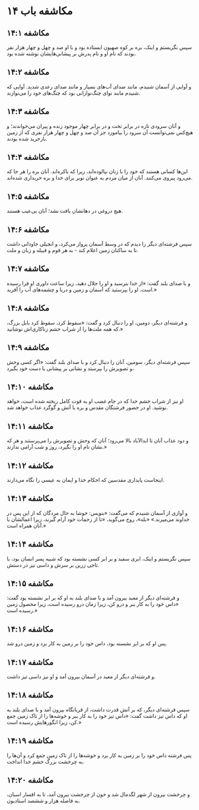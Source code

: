 # مکاشفه باب ۱۴

## مکاشفه ۱۴:۱
سپس نگریستم و اینک، بره بر کوه صهیون ایستاده بود و با او صد و چهل و چهار هزار نفر بودند که نام او و نام پدرش بر پیشانی‌هایشان نوشته شده بود.

## مکاشفه ۱۴:۲
و آوایی از آسمان شنیدم، مانند صدای آب‌های بسیار و مانند صدای رعدی شدید. آوایی که شنیدم مانند نوای چنگ‌نوازانی بود که چنگ‌های خود را می‌نوازند.

## مکاشفه ۱۴:۳
و آنان سرودی تازه در برابر تخت و در برابر چهار موجود زنده و پیران می‌خواندند؛ و هیچ‌کس نمی‌توانست آن سرود را بیاموزد جز آن صد و چهل و چهار هزار نفری که از زمین بازخرید شده بودند.

## مکاشفه ۱۴:۴
این‌ها کسانی هستند که خود را با زنان نیالوده‌اند، زیرا که باکره‌اند. آنان بره را هر جا که می‌رود پیروی می‌کنند. آنان از میان مردم به عنوان نوبر برای خدا و بره خریداری شده‌اند.

## مکاشفه ۱۴:۵
هیچ دروغی در دهانشان یافت نشد؛ آنان بی‌عیب هستند.

## مکاشفه ۱۴:۶
سپس فرشته‌ای دیگر را دیدم که در وسط آسمان پرواز می‌کرد، و انجیلی جاودانی داشت تا به ساکنان زمین اعلام کند - به هر قوم و قبیله و زبان و ملت.

## مکاشفه ۱۴:۷
و با صدای بلند گفت: «از خدا بترسید و او را جلال دهید، زیرا ساعت داوری او فرا رسیده است. او را بپرستید که آسمان و زمین و دریا و چشمه‌های آب را آفرید.»

## مکاشفه ۱۴:۸
و فرشته‌ای دیگر، دومین، او را دنبال کرد و گفت: «سقوط کرد، سقوط کرد بابل بزرگ، که همه ملت‌ها را از شراب خشم زناکاری‌اش نوشانید.»

## مکاشفه ۱۴:۹
سپس فرشته‌ای دیگر، سومین، آنان را دنبال کرد و با صدای بلند گفت: «اگر کسی وحش و تصویرش را بپرستد و نشانی بر پیشانی یا دست خود بگیرد،

## مکاشفه ۱۴:۱۰
او نیز از شراب خشم خدا که در جام غضب او به قوت کامل ریخته شده است، خواهد نوشید. او در حضور فرشتگان مقدس و بره با آتش و گوگرد عذاب خواهد شد.

## مکاشفه ۱۴:۱۱
و دود عذاب آنان تا ابدالآباد بالا می‌رود؛ آنان که وحش و تصویرش را می‌پرستند و هر که نشان نام او را بگیرد، روز و شب آرامی ندارند.»

## مکاشفه ۱۴:۱۲
اینجاست پایداری مقدسین که احکام خدا و ایمان به عیسی را نگاه می‌دارند.

## مکاشفه ۱۴:۱۳
و آوازی از آسمان شنیدم که می‌گفت: «بنویس: خوشا به حال مردگان که از این پس در خداوند می‌میرند.» «بله»، روح می‌گوید، «تا از زحمات خود آرام گیرند، زیرا اعمالشان با آنان همراه است.»

## مکاشفه ۱۴:۱۴
سپس نگریستم و اینک، ابری سفید و بر ابر کسی نشسته بود که شبیه پسر انسان بود، با تاجی زرین بر سرش و داسی تیز در دستش.

## مکاشفه ۱۴:۱۵
و فرشته‌ای دیگر از معبد بیرون آمد و با صدای بلند به او که بر ابر نشسته بود گفت: «داس خود را به کار ببر و درو کن، زیرا زمان درو رسیده است، زیرا محصول زمین رسیده است.»

## مکاشفه ۱۴:۱۶
پس او که بر ابر نشسته بود، داس خود را بر زمین به کار برد و زمین درو شد.

## مکاشفه ۱۴:۱۷
و فرشته‌ای دیگر از معبد در آسمان بیرون آمد و او نیز داسی تیز داشت.

## مکاشفه ۱۴:۱۸
سپس فرشته‌ای دیگر، که بر آتش قدرت داشت، از قربانگاه بیرون آمد و با صدای بلند به او که داس تیز داشت گفت: «داس تیز خود را به کار ببر و خوشه‌ها را از تاک زمین جمع کن، زیرا انگورهایش رسیده است.»

## مکاشفه ۱۴:۱۹
پس فرشته داس خود را بر زمین به کار برد و خوشه‌ها را از تاک زمین جمع کرد و آن‌ها را به چرخشت بزرگ خشم خدا انداخت.

## مکاشفه ۱۴:۲۰
و چرخشت بیرون از شهر لگدمال شد و خون از چرخشت بیرون آمد، تا به افسار اسبان، به فاصله هزار و ششصد استادیون.
